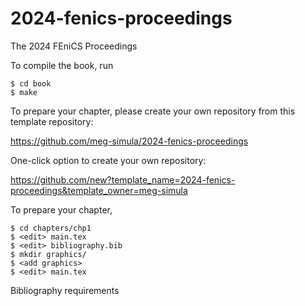 # 2024-fenics-proceedings
The 2024 FEniCS Proceedings 

To compile the book, run

```
$ cd book
$ make
```

To prepare your chapter, please create your own repository from this
template repository:

  https://github.com/meg-simula/2024-fenics-proceedings

One-click option to create your own repository: 

  https://github.com/new?template_name=2024-fenics-proceedings&template_owner=meg-simula

To prepare your chapter, 

```
$ cd chapters/chp1
$ <edit> main.tex
$ <edit> bibliography.bib
$ mkdir graphics/
$ <add graphics>
$ <edit> main.tex
```

Bibliography requirements